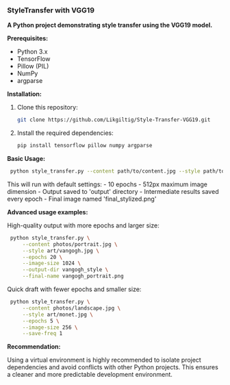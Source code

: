 ### **StyleTransfer with VGG19**

**A Python project demonstrating style transfer using the VGG19 model.**

**Prerequisites:**
* Python 3.x
* TensorFlow
* Pillow (PIL)
* NumPy
* argparse


**Installation:**
1. Clone this repository:
   ```bash
   git clone https://github.com/Likgiltig/Style-Transfer-VGG19.git
   ```
2. Install the required dependencies:
   ```bash
   pip install tensorflow pillow numpy argparse
   ```
   
**Basic Usage:**
   ```bash
    python style_transfer.py --content path/to/content.jpg --style path/to/style.jpg
   ```

This will run with default settings:
    - 10 epochs
    - 512px maximum image dimension
    - Output saved to 'output' directory
    - Intermediate results saved every epoch
    - Final image named 'final_stylized.png'

**Advanced usage examples:**

High-quality output with more epochs and larger size:
   ```bash
    python style_transfer.py \
        --content photos/portrait.jpg \
        --style art/vangogh.jpg \
        --epochs 20 \
        --image-size 1024 \
        --output-dir vangogh_style \
        --final-name vangogh_portrait.png
   ```

Quick draft with fewer epochs and smaller size:
   ```bash
    python style_transfer.py \
        --content photos/landscape.jpg \
        --style art/monet.jpg \
        --epochs 5 \
        --image-size 256 \
        --save-freq 1
   ```

**Recommendation:**

Using a virtual environment is highly recommended to isolate project dependencies and avoid conflicts with other Python projects. This ensures a cleaner and more predictable development environment.
